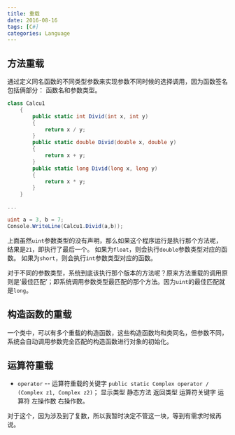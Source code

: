 ```yaml
---
title: 重载
date: 2016-08-16
tags: [C#]
categories: Language
---
```


## 方法重载

通过定义同名函数的不同类型参数来实现参数不同时候的选择调用，因为函数签名包括俩部分： 函数名和参数类型。

```c#
class Calcu1
    {
        public static int Divid(int x, int y)
        {
            return x / y;
        }
        public static double Divid(double x, double y)
        {
            return x + y;
        }
        public static long Divid(long x, long y)
        {
            return x * y;
        }
    }

...

uint a = 3, b = 7;
Console.WriteLine(Calcu1.Divid(a,b));
```

上面虽然`uint`参数类型的没有声明，那么如果这个程序运行是执行那个方法呢，结果是`21`，即执行了最后一个。
如果为`float`，则会执行`double`参数类型对应的函数。
如果为`short`，则会执行`int`参数类型对应的函数。

对于不同的参数类型，系统到底该执行那个版本的方法呢？原来方法重载的调用原则是‘最佳匹配’；即系统调用参数类型最匹配的那个方法。因为`uint`的最佳匹配就是`long`。

## 构造函数的重载

一个类中，可以有多个重载的构造函数，这些构造函数均和类同名，但参数不同，系统会自动调用参数完全匹配的构造函数进行对象的初始化。

## 运算符重载

- `operator` -- 运算符重载的关键字
`public static Complex operator / (Complex z1, Complex z2)`；
显示类型 静态方法 返回类型 运算符关键字 运算符 左操作数 右操作数。

对于这个，因为涉及到了复数，所以我暂时决定不管这一块，等到有需求时候再说。